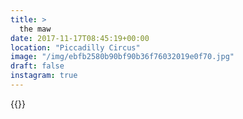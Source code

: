 ```yaml
---
title: >
  the maw
date: 2017-11-17T08:45:19+00:00
location: "Piccadilly Circus"
image: "/img/ebfb2580b90bf90b36f76032019e0f70.jpg"
draft: false
instagram: true
---
```


{{<photo src="/img/ebfb2580b90bf90b36f76032019e0f70.jpg">}}
